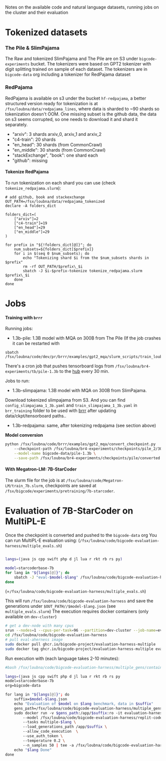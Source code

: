 Notes on the available code and natural language datasets, running jobs on the cluster and their evaluation

# Tokenized datasets
### The Pile & SlimPajama
The Raw and tokenized SlimPajama and The Pile are on S3 under `bigcode-experiments` bucket. The tokenizers were based on GPT2 tokenizer with digit splitting trained on sample of each dataset. 
The tokenizers are in `bigcode-data` org including a tokenizer for RedPajama dataset

### RedPajama
RedPajama is available on s3 under the bucket `hf-redpajama`, a better structured version ready for tokenization is at `/fsx/loubna/data/redpajama_lines`, where
data is sharded to ~90 shards so tokenization doesn't OOM. One missing subset is the github data, the data on s3 seems corrupted, so one needs to download it and shard it separately.

- "arxiv": 3 shards arxiv_0, arxiv_1 and arxiv_2
- "c4-train": 20 shards
- "en_head": 30 shards (from CommonCrawl)
- "en_middle": 30 shards (from CommonCrawl)
- "stackExchange", "book": one shard each
- "github": missing

#### Tokenize RedPajama
To run tokenization on each shard you can use (check `tokenize_redpajama.slurm`):
````
# add github, book and stackexchange
OUT_PATH=/fsx/loubna/data/redpajama_tokenized
declare -A folders_dict

folders_dict=(
    ["arxiv"]=2
    ["c4-train"]=19
    ["en_head"]=29
    ["en_middle"]=29
)

for prefix in "${!folders_dict[@]}"; do
    num_subsets=${folders_dict[$prefix]}
    for i in $(seq 0 $num_subsets); do
        echo "Tokenizing shard $i from the $num_subsets shards in $prefix" 
        rm -rf OUT_PATH/$prefix\_$i
        sbatch -J $i-$prefix-tokenize tokenize_redpajama.slurm $prefix\_$i
    done
done
````
# Jobs

#### Training with `brrr`
Running jobs:
- 1.3b-pile: 1.3B model with MQA on 300B from The Pile (If the job crashes it can be restarted with 
````
sbatch /fsx/loubna/code/dev/pr/brrr/examples/gpt2_mqa/slurm_scripts/train_loubna_pile_1b.slurm
`````
There's a cron job that pushes tensorboard logs from `/fsx/loubna/br4-experiments/tb/pile-1.3b` to the [hub](https://huggingface.co/bigcode-data/pile-1.3b) every 30 min.

Jobs to run:
- 1.3b-slimpajama: 1.3B model with MQA on 300B from SlimPajama.

Download tokenized slimpajama from S3. And you can find `config_slimpajama_1_3b.yaml` and `train_slimpajama_1_3b.yaml` in `brr_training` folder to 
be used with [brrr](https://github.com/huggingface/brrr/tree/main/brrr) after updating data/ckpt/tensorboard paths..
- 1.3b-redpajama: same, after tokenizing redpajama (see section above)

**Model conversion**

```bash
python /fsx/loubna/code/brrr/examples/gpt2_mqa/convert_checkpoint.py
    --checkpoint-path /fsx/loubna/br4-experiments/checkpoints/pile_2/300000 \
    --model-name bigcode-data/pile-1.3b \
    --save-path /fsx/loubna/br4-experiments/checkpoints/pile/converted
```

#### With Megatron-LM: 7B-StarCoder
The slurm file for the job is at `/fsx/loubna/code/Megatron-LM/train_7b.slurm`, checkpoints are saved at `/fsx/bigcode/experiments/pretraining/7b-starcoder`.

# Evaluation of 7B-StarCoder on MultiPL-E
Once the checkpoint is converted and pushed to the `bigcode-data` org
You can run MultiPL-E evaluation using: (`/fsx/loubna/code/bigcode-evaluation-harness/multiple_evals.sh`) 
```bash

langs=(java js cpp swift php d jl lua r rkt rb rs py)

model=starcoderbase-7b
for lang in "${langs[@]}"; do
    sbatch -J "eval-$model-$lang" /fsx/loubna/code/bigcode-evaluation-harness/multiple_evals.slurm "$model" "$lang"
done
```
(=`/fsx/loubna/code/bigcode-evaluation-harness/multiple_evals.sh`) 

This will run `/fsx/loubna/code/bigcode-evaluation-harness` and save the generations under `$OUT_PATH//$model-$lang.json`  (see `multiple_evals.slurm`)
The execution requires docker containers (only available on `dev-cluster`)
```bash
# get a dev-node with many cpus
srun --nodes=1 --cpus-per-task=96 --partition=dev-cluster --job-name=eval --time 5:00:00 --pty bash
cd /fsx/loubna/code/bigcode-evaluation-harness
# pull eval-aherness image
sudo docker pull ghcr.io/bigcode-project/evaluation-harness-multiple
sudo docker tag ghcr.io/bigcode-project/evaluation-harness-multiple evaluation-harness-multiple
````
Run execution with (each language takes 2-10 minutes):
```bash
#bash /fsx/loubna/code/bigcode-evaluation-harness/multiple_gens/container_eval.sh

langs=(java js cpp swift php d jl lua r rkt rb rs py
model=starcoderbase-7b
org=bigcode-data

for lang in "${langs[@]}"; do
    suffix=$model-$lang.json
    echo "Evaluation of $model on $lang benchmark, data in $suffix"
    gens_path=/fsx/loubna/code/bigcode-evaluation-harness/multiple_gens/$suffix
    sudo docker run -v $gens_path:/app/$suffix:ro -it evaluation-harness-multiple python3 main.py \
        --model /fsx/loubna/code/bigcode-evaluation-harness/replit-code-v1-3b \
        --tasks multiple-$lang \
        --load_generations_path /app/$suffix \
        --allow_code_execution  \
        --use_auth_token \
        --temperature 0.2 \
        --n_samples 50 | tee -a /fsx/loubna/code/bigcode-evaluation-harness/multiple_gens/logs_1b.txt
    echo "$lang Done"
done
```
